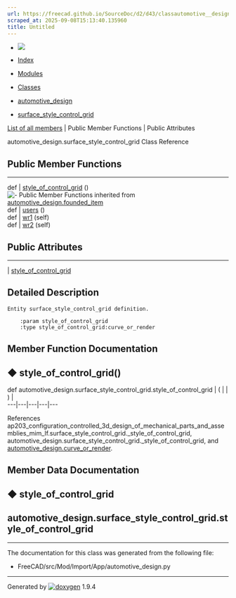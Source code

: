 ```yaml
---
url: https://freecad.github.io/SourceDoc/d2/d43/classautomotive__design_1_1surface__style__control__grid.html
scraped_at: 2025-09-08T15:13:40.135960
title: Untitled
---
```


  * [ ![](https://www.freecad.org/svg/logo-freecad.svg) ](https://freecadweb.org "FreeCAD")
  * [Index](../../index.html "Index")
  * [Modules](../../modules.html "Modules list")
  * [Classes](../../annotated.html "Annotated list")

  * [automotive_design](../../d4/ddf/namespaceautomotive__design.html)
  * [surface_style_control_grid](../../d2/d43/classautomotive__design_1_1surface__style__control__grid.html)

[List of all members](../../d0/d2d/classautomotive__design_1_1surface__style__control__grid-members.html) | Public Member Functions | Public Attributes

automotive_design.surface_style_control_grid Class Reference

##  Public Member Functions  
  
---  
def | [style_of_control_grid](../../d2/d43/classautomotive__design_1_1surface__style__control__grid.html#a2419df9324bb38556c0acd52b7961d94) ()  
![-](../../closed.png) Public Member Functions inherited from
[automotive_design.founded_item](../../d4/d12/classautomotive__design_1_1founded__item.html)  
def | [users](../../d4/d12/classautomotive__design_1_1founded__item.html#a0299c3fccdb8223cc8c9f590f7cee9a5) ()  
def | [wr1](../../d4/d12/classautomotive__design_1_1founded__item.html#a0668b2127d1c208daa93b2d435855a7f) (self)  
def | [wr2](../../d4/d12/classautomotive__design_1_1founded__item.html#a1ef4a4f4c94d46b616c25ec02609838f) (self)  
  
##  Public Attributes  
  
---  
|
[style_of_control_grid](../../d2/d43/classautomotive__design_1_1surface__style__control__grid.html#a6b327b04dde244078db637c82a09ee4a)  
  
## Detailed Description

    
    
    Entity surface_style_control_grid definition.
    
        :param style_of_control_grid
        :type style_of_control_grid:curve_or_render

## Member Function Documentation

## ◆ style_of_control_grid()

def automotive_design.surface_style_control_grid.style_of_control_grid  | ( | | ) |   
---|---|---|---|---  
  
References
ap203_configuration_controlled_3d_design_of_mechanical_parts_and_assemblies_mim_lf.surface_style_control_grid._style_of_control_grid,
automotive_design.surface_style_control_grid._style_of_control_grid, and
[automotive_design.curve_or_render](../../d4/ddf/namespaceautomotive__design.html#aad8c36e1e314a1b0848f7d11b37b005b).

## Member Data Documentation

## ◆ style_of_control_grid

automotive_design.surface_style_control_grid.style_of_control_grid  
---  
  
* * *

The documentation for this class was generated from the following file:

  * FreeCAD/src/Mod/Import/App/automotive_design.py

* * *

Generated by
[![doxygen](../../doxygen.svg)](https://www.doxygen.org/index.html) 1.9.4


